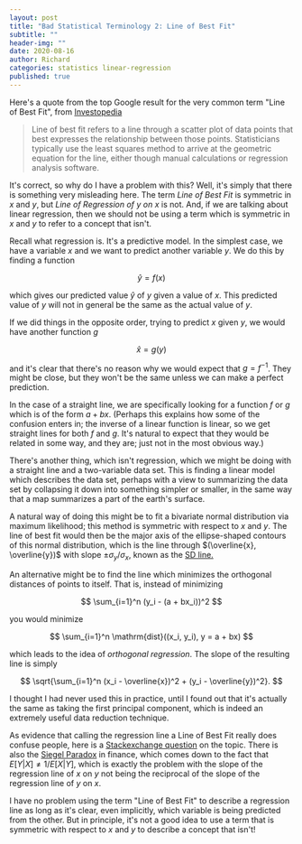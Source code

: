 ```yaml
---
layout: post
title: "Bad Statistical Terminology 2: Line of Best Fit"
subtitle: ""
header-img: ""
date: 2020-08-16
author: Richard
categories: statistics linear-regression
published: true
---
```

Here's a quote from the top Google result for the very common term "Line of Best Fit", from [Investopedia](https://www.mathsisfun.com/data/confidence-interval.html)

>Line of best fit refers to a line through a scatter plot of data points that best expresses the relationship between those points. Statisticians typically use the least squares method to arrive at the geometric equation for the line, either though manual calculations or regression analysis software.

It's correct, so why do I have a problem with this? Well, it's simply that there is something very misleading here. The term *Line of Best Fit* is symmetric in $x$ and $y$, but *Line of Regression of $y$ on $x$* is not. And, if we are talking about linear regression, then we should not be using a term which is symmetric in $x$ and $y$ to refer to a concept that isn't.

Recall what regression is. It's a predictive model. In the simplest case, we have a variable $x$ and we want to predict another variable $y$. We do this by finding a function

$$ \hat{y} = f(x) $$

which gives our predicted value $\hat{y}$ of $y$ given a value of $x$. This predicted value of $y$ will not in general be the same as the actual value of $y$.

If we did things in the opposite order, trying to predict $x$ given $y$, we would have another function $g$

$$ \hat{x} = g(y) $$

and it's clear that there's no reason why we would expect that $g = f^{-1}$. They might be close, but they won't be the same unless we can make a perfect prediction.

In the case of a straight line, we are specifically looking for a function $f$ or $g$ which is of the form $a + bx$. (Perhaps this explains how some of the confusion enters in; the inverse of a linear function is linear, so we get straight lines for both $f$ and $g$. It's natural to expect that they would be related in some way, and they are; just not in the most obvious way.)

There's another thing, which isn't regression, which we might be doing with a straight line and a two-variable data set. This is finding a linear model which describes the data set, perhaps with a view to summarizing the data set by collapsing it down into something simpler or smaller, in the same way that a map summarizes a part of the earth's surface.

A natural way of doing this might be to fit a bivariate normal distribution via maximum likelihood; this method is symmetric with respect to $x$ and $y$. The line of best fit would then be the major axis of the ellipse-shaped contours of this normal distribution, which is the line through $(\overline{x}, \overline{y})$ with slope $\pm \sigma_y/\sigma_x$, known as the [SD line.](https://www.stat.berkeley.edu/~stark/SticiGui/Text/regression.htm)

An alternative might be to find the line which minimizes the orthogonal distances of points to itself. That is, instead of minimizing

$$ \sum_{i=1}^n (y_i - (a + bx_i))^2 $$

you would minimize

$$ \sum_{i=1}^n \mathrm{dist}((x_i, y_i), y = a + bx) $$

which leads to the idea of *orthogonal regression*. The slope of the resulting line is simply

$$ \sqrt{\sum_{i=1}^n (x_i - \overline{x})^2 + (y_i - \overline{y})^2}. $$

I thought I had never used this in practice, until I found out that it's actually the same as taking the first principal component, which is indeed an extremely useful data reduction technique.

As evidence that calling the regression line a Line of Best Fit really does confuse people, here is a [Stackexchange question](https://stats.stackexchange.com/questions/332819/line-of-best-fit-does-not-look-like-a-good-fit-why) on the topic. There is also the [Siegel Paradox](https://en.wikipedia.org/wiki/Siegel%27s_paradox) in finance, which comes down to the fact that $E[Y\vert X] \neq 1/E[X\vert Y]$, which is exactly the problem with the slope of the regression line of $x$ on $y$ not being the reciprocal of the slope of the regression line of $y$ on $x$.

I have no problem using the term "Line of Best Fit" to describe a regression line as long as it's clear, even implicitly, which variable is being predicted from the other. But in principle, it's not a good idea to use a term that is symmetric with respect to $x$ and $y$ to describe a concept that isn't!
